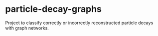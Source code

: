 # particle-decay-graphs
Project to classify correctly or incorrectly reconstructed particle decays with graph networks.

